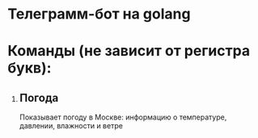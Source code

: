 # Телеграмм-бот на golang

# Команды (не зависит от регистра букв):
<ol>
  <li>
    <h2>Погода</h2>
    <p>Показывает погоду в Москве: информацию о температуре, давлении, влажности и ветре</p>
  </li>
</ol>
